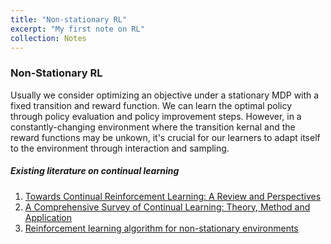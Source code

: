 ```yaml
---
title: "Non-stationary RL"
excerpt: "My first note on RL"
collection: Notes
---
```


### Non-Stationary RL    
Usually we consider optimizing an objective under a stationary MDP with a fixed transition and reward function. We can learn the optimal policy through policy evaluation and policy improvement steps. However, in a constantly-changing environment where the transition kernal and the reward functions may be unkown, it's crucial for our learners to adapt itself to the environment through interaction and sampling.   

##### Existing literature on continual learning
1. [Towards Continual Reinforcement Learning: A Review and Perspectives](https://jair.org/index.php/jair/article/view/13673)
2. [A Comprehensive Survey of Continual Learning: Theory, Method and Application](https://ieeexplore.ieee.org/stamp/stamp.jsp?tp=&arnumber=10444954)
3. [Reinforcement learning algorithm for non-stationary environments](https://link.springer.com/article/10.1007/s10489-020-01758-5)
